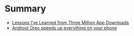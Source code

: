 # Summary

* [Lessons I’ve Learned from Three Million App Downloads](README.md)
* [Android Oreo speeds up everything on your phone ](android-oreo-speeds-up-everything-on-your-phone.md)

